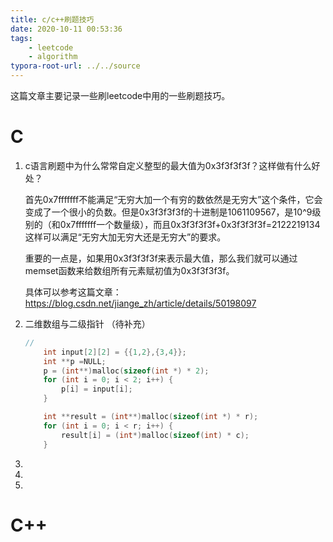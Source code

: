 ```yaml
---
title: c/c++刷题技巧
date: 2020-10-11 00:53:36
tags: 
	- leetcode 
	- algorithm
typora-root-url: ../../source
---
```


这篇文章主要记录一些刷leetcode中用的一些刷题技巧。

# C

1. c语言刷题中为什么常常自定义整型的最大值为0x3f3f3f3f？这样做有什么好处？

   首先0x7fffffff不能满足“无穷大加一个有穷的数依然是无穷大”这个条件，它会变成了一个很小的负数。但是0x3f3f3f3f的十进制是1061109567，是10^9级别的（和0x7fffffff一个数量级），而且0x3f3f3f3f+0x3f3f3f3f=2122219134这样可以满足“无穷大加无穷大还是无穷大”的要求。

   重要的一点是，如果用0x3f3f3f3f来表示最大值，那么我们就可以通过memset函数来给数组所有元素赋初值为0x3f3f3f3f。

   具体可以参考这篇文章：https://blog.csdn.net/jiange_zh/article/details/50198097

2. 二维数组与二级指针 （待补充）

   ```c
   // 
       int input[2][2] = {{1,2},{3,4}};
       int **p =NULL;
       p = (int**)malloc(sizeof(int *) * 2);
       for (int i = 0; i < 2; i++) {
           p[i] = input[i];
       }
   ```

   ```c
       int **result = (int**)malloc(sizeof(int *) * r);
       for (int i = 0; i < r; i++) {
           result[i] = (int*)malloc(sizeof(int) * c);
       }
   ```

   

3. 

4. 

5. 

# C++